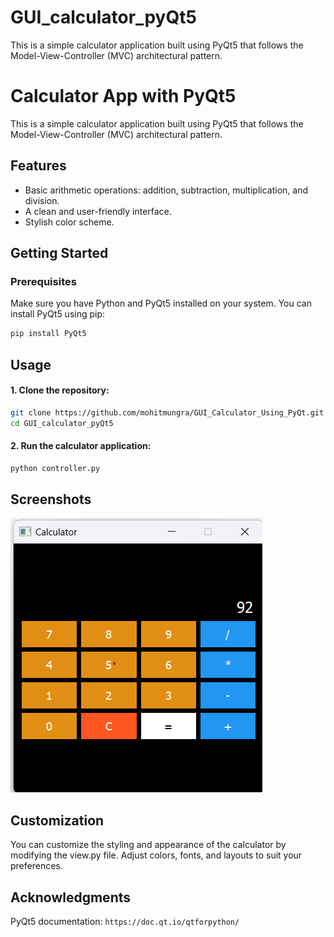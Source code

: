 # GUI_calculator_pyQt5
This is a simple calculator application built using PyQt5 that follows the Model-View-Controller (MVC) architectural pattern.
# Calculator App with PyQt5

This is a simple calculator application built using PyQt5 that follows the Model-View-Controller (MVC) architectural pattern.

## Features

- Basic arithmetic operations: addition, subtraction, multiplication, and division.
- A clean and user-friendly interface.
- Stylish color scheme.

## Getting Started

### Prerequisites

Make sure you have Python and PyQt5 installed on your system. You can install PyQt5 using pip:

```bash
pip install PyQt5
```
## Usage
#### 1. Clone the repository:
```bash
git clone https://github.com/mohitmungra/GUI_Calculator_Using_PyQt.git
cd GUI_calculator_pyQt5
```
#### 2. Run the calculator application:
```bash
python controller.py
```
## Screenshots
![image](Calculators_Using_PyQt.png)
## Customization
You can customize the styling and appearance of the calculator by modifying the view.py file. Adjust colors, fonts, and layouts to suit your preferences.

## Acknowledgments
PyQt5 documentation: ```https://doc.qt.io/qtforpython/ ```
